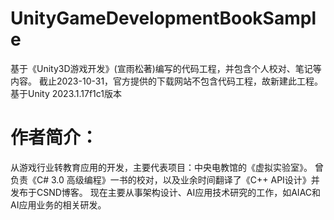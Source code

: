 # UnityGameDevelopmentBookSample
基于《Unity3D游戏开发》(宣雨松著)编写的代码工程，并包含个人校对、笔记等内容。
截止2023-10-31，官方提供的下载网站不包含代码工程，故新建此工程。
基于Unity 2023.1.17f1c1版本
# 作者简介：
从游戏行业转教育应用的开发，主要代表项目：中央电教馆的《虚拟实验室》。
曾负责《C# 3.0 高级编程》一书的校对，以及业余时间翻译了《C++ API设计》并发布于CSND博客。
现在主要从事架构设计、AI应用技术研究的工作，如AIAC和AI应用业务的相关研发。


